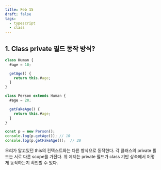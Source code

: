 ```yaml
---
title: Feb 15
draft: false
tags:
  - typescript
  - class
---
```

## 1. Class private 필드 동작 방식?
```typescript
class Human {
  #age = 10;

  getAge() {
    return this.#age; 
  }
}

class Person extends Human {
  #age = 20;

  getFakeAge() {
    return this.#age;
  }
}

const p = new Person();
console.log(p.getAge()); // 10
console.log(p.getFakeAge());  // 20
```

우리가 알고있던 this의 컨텍스트와는 다른 방식으로 동작한다. 각 클래스의 private 필드는 서로 다른 scope를 가진다. 위 예제는 private 필드가 class 기반 상속에서 어떻게 동작하는지 확인할 수 있다.